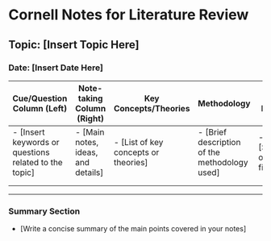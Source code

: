 # Cornell Notes for Literature Review

## Topic: [Insert Topic Here]
### Date: [Insert Date Here]

| Cue/Question Column (Left) | Note-taking Column (Right) | Key Concepts/Theories | Methodology | Key Findings | Strengths/Limitations | Implications |
|-----------------------------|-----------------------------|-----------------------|-------------|--------------|-----------------------|--------------|
| - [Insert keywords or questions related to the topic] | - [Main notes, ideas, and details] | - [List of key concepts or theories] | - [Brief description of the methodology used] | - [Summary of key findings] | - [Strengths and limitations of the study] | - [Implications for your research question] |
|                             |                             |                       |             |              |                       |              |
|                             |                             |                       |             |              |                       |              |

---

### Summary Section

- [Write a concise summary of the main points covered in your notes]
